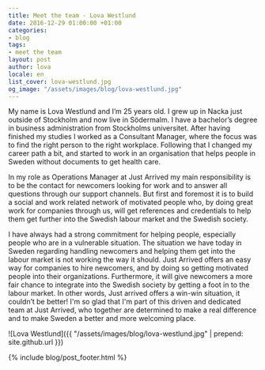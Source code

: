 ```yaml
---
title: Meet the team - Lova Westlund
date: 2016-12-29 01:00:00 +01:00
categories:
- blog
tags:
- meet the team
layout: post
author: lova
locale: en
list_cover: lova-westlund.jpg
og_image: "/assets/images/blog/lova-westlund.jpg"
---
```


My name is Lova Westlund and I’m 25 years old. I grew up in Nacka just outside of Stockholm and now live in Södermalm. I have a bachelor’s degree in business administration from Stockholms universitet. After having finished my studies I worked as a Consultant Manager, where the focus was to find the right person to the right workplace. Following that I changed my career path a bit, and started to work in an organisation that helps people in Sweden without documents to get health care.

In my role as Operations Manager at Just Arrived my main responsibility is to be the contact for newcomers looking for work and to answer all questions through our support channels. But first and foremost it is to build a social and work related network of motivated people who, by doing great work for companies through us, will get references and credentials to help them get further into the Swedish labour market and the Swedish society.

I have always had a strong commitment for helping people, especially people who are in a vulnerable situation. The situation we have today in Sweden regarding handling newcomers and helping them get into the labour market is not working the way it should. Just Arrived offers an easy way for companies to hire newcomers, and by doing so getting motivated people into their organizations. Furthermore, it will give newcomers a more fair chance to integrate into the Swedish society by getting a foot in to the labour market. In other words, Just arrived offers a win-win situation, it couldn’t be better! I'm so glad that I'm part of this driven and dedicated team at Just Arrived, who together are determined to make a real difference and to make Sweden a better and more welcoming place.

![Lova Westlund]({{ "/assets/images/blog/lova-westlund.jpg" | prepend: site.github.url }})

{% include blog/post_footer.html %}
